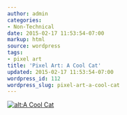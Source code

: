 ```yaml
---
author: admin
categories:
- Non-Technical
date: 2015-02-17 11:53:54-07:00
markup: html
source: wordpress
tags:
- pixel art
title: 'Pixel Art: A Cool Cat'
updated: 2015-02-17 11:53:54-07:00
wordpress_id: 112
wordpress_slug: pixel-art-a-cool-cat
---
```

[![alt:A Cool Cat](https://blog.za3k.com/wp-content/uploads/2015/02/Screen-Shot-2015-02-03-at-9.16.08-PM-300x177.png)](https://blog.za3k.com/wp-content/uploads/2015/02/Screen-Shot-2015-02-03-at-9.16.08-PM.png)
